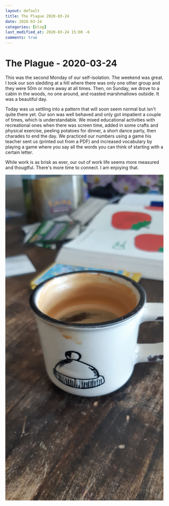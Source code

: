 ```yaml
---
layout: default
title: The Plague 2020-03-24
date: 2020-03-24
categories: [blog]
last_modified_at: 2020-03-24 15:00 -6
comments: true
---
```


# The Plague - 2020-03-24

This was the second Monday of our self-isolation. The weekend was great. I took our son sledding at a hill where there was only one other group and they were 50m or more away at all times. Then, on Sunday, we drove to a cabin in the woods, no one around, and roasted marshmallows outside. It was a beautiful day.

Today was us settling into a pattern that will soon seem normal but isn't quite there yet. Our son was well behaved and only got impatient a couple of times, which is understandable. We mixed educational activities with recreational ones when there was screen time, added in some crafts and physical exercise, peeling potatoes for dinner, a short dance party, then charades to end the day. We practiced our numbers using a game his teacher sent us (printed out from a PDF) and increased vocabulary by playing a game where you say all the words you can think of starting with a certain letter.

While work is as brisk as ever, our out of work life seems more measured and thougtful. There's more time to connect. I am enjoying that.

![](assets/2020-03-24-plaguepic.jpg)